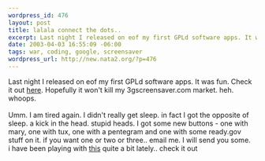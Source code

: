 ```yaml
--- 
wordpress_id: 476
layout: post
title: lalala connect the dots..
excerpt: Last night I released on eof my first GPLd software apps. It was fun. Check it out here. Hopefully it won't kill my 3gscreensaver.com market. heh. whoops. Umm. I am tired again. I didn't really get sleep. in fact I got the opposite of sleep. a kick in the head. stupid heads. I got some new buttons - one with mary, one with tux, one with a pentegra...
date: 2003-04-03 16:55:09 -06:00
tags: war, coding, google, screensaver
wordpress_url: http://new.nata2.org/?p=476
---
```

Last night I released on eof my first GPLd software apps. It was fun. Check it out <a href="http://www.3gcoding.com">here</a>. Hopefully it won't kill my 3gscreensaver.com market. heh. whoops. <br/><br/>Umm. I am tired again. I didn't really get sleep. in fact I got the opposite of sleep. a kick in the head. stupid heads. I got some new buttons - one with mary, one with tux, one with a pentegram and one with some ready.gov stuff on it. if you want one or two or three.. email me. I will send you some. <br/>i have been playing with <a href="http://www.touchgraph.com/TGGoogleBrowser.html">this</a> quite a bit lately.. check it out
